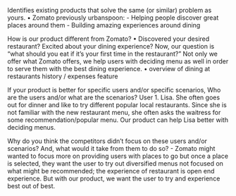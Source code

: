 Identifies existing products that solve the same (or similar) problem as yours.
• Zomato previously urbanspoon:
		- Helping people discover great places around them
		- Building amazing experiences around dining

How is our product different from Zomato?
	• Discovered your desired restaurant? Excited about your dining experience? Now, our question is “what should you eat if it’s your first time in the restaurant?” Not only we offer what Zomato offers, we help users with deciding menu as well in order to serve them with the best dining experience.
	• overview of dining at restaurants history / expenses feature

If your product is better for specific users and/or specific scenarios,
Who are the users and/or what are the scenarios?
	User 1. Lisa. She often goes out for dinner and like to try different popular local restaurants. Since she is not familiar with the new restaurant menu, she often asks the waitress for some recommendation/popular menu. Our product can help Lisa better with deciding menus.

Why do you think the competitors didn’t focus on these users and/or scenarios? And, what would it take from them to do so?
	- Zomato might wanted to focus more on providing users with places to go but once a place is selected, they want the user to try out diversified menus not focused on what might be recommended; the experience of restaurant is open end experience. But with our product, we want the user to try and experience best out of best. 


